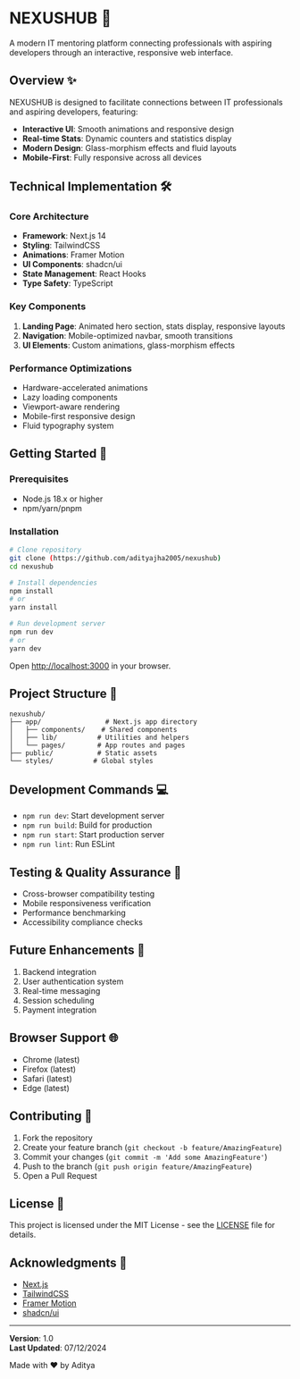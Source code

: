 # NEXUSHUB 🚀

A modern IT mentoring platform connecting professionals with aspiring developers through an interactive, responsive web interface.

## Overview ✨

NEXUSHUB is designed to facilitate connections between IT professionals and aspiring developers, featuring:

- **Interactive UI**: Smooth animations and responsive design
- **Real-time Stats**: Dynamic counters and statistics display
- **Modern Design**: Glass-morphism effects and fluid layouts
- **Mobile-First**: Fully responsive across all devices

## Technical Implementation 🛠️

### Core Architecture
- **Framework**: Next.js 14
- **Styling**: TailwindCSS
- **Animations**: Framer Motion
- **UI Components**: shadcn/ui
- **State Management**: React Hooks
- **Type Safety**: TypeScript

### Key Components
1. **Landing Page**: Animated hero section, stats display, responsive layouts
2. **Navigation**: Mobile-optimized navbar, smooth transitions
3. **UI Elements**: Custom animations, glass-morphism effects

### Performance Optimizations
- Hardware-accelerated animations
- Lazy loading components
- Viewport-aware rendering
- Mobile-first responsive design
- Fluid typography system

## Getting Started 🏁

### Prerequisites
- Node.js 18.x or higher
- npm/yarn/pnpm

### Installation

```bash
# Clone repository
git clone (https://github.com/adityajha2005/nexushub)
cd nexushub

# Install dependencies
npm install
# or
yarn install

# Run development server
npm run dev
# or
yarn dev
```

Open [http://localhost:3000](http://localhost:3000) in your browser.

## Project Structure 📁
```
nexushub/
├── app/                # Next.js app directory
│   ├── components/    # Shared components
│   ├── lib/          # Utilities and helpers
│   └── pages/        # App routes and pages
├── public/           # Static assets
└── styles/          # Global styles
```

## Development Commands 💻
- `npm run dev`: Start development server
- `npm run build`: Build for production
- `npm run start`: Start production server
- `npm run lint`: Run ESLint

## Testing & Quality Assurance 🧪
- Cross-browser compatibility testing
- Mobile responsiveness verification
- Performance benchmarking
- Accessibility compliance checks

## Future Enhancements 🚀
1. Backend integration
2. User authentication system
3. Real-time messaging
4. Session scheduling
5. Payment integration

## Browser Support 🌐
- Chrome (latest)
- Firefox (latest)
- Safari (latest)
- Edge (latest)

## Contributing 🤝

1. Fork the repository
2. Create your feature branch (`git checkout -b feature/AmazingFeature`)
3. Commit your changes (`git commit -m 'Add some AmazingFeature'`)
4. Push to the branch (`git push origin feature/AmazingFeature`)
5. Open a Pull Request

## License 📝

This project is licensed under the MIT License - see the [LICENSE](LICENSE) file for details.

## Acknowledgments 👏
- [Next.js](https://nextjs.org/)
- [TailwindCSS](https://tailwindcss.com/)
- [Framer Motion](https://www.framer.com/motion/)
- [shadcn/ui](https://ui.shadcn.com/)

---

**Version**: 1.0  
**Last Updated**: 07/12/2024

Made with ❤️ by Aditya
